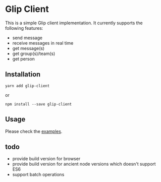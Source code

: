# Glip Client

This is a simple Glip client implementation. It currently supports the following features:

- send message
- receive messages in real time
- get message(s)
- get group(s)/team(s)
- get person


## Installation

```
yarn add glip-client
```

or

```
npm install --save glip-client
```


## Usage

Please check the [examples](examples).


## todo

- provide build version for browser
- provide build version for ancient node versions which doesn't support ES6
- support batch operations
